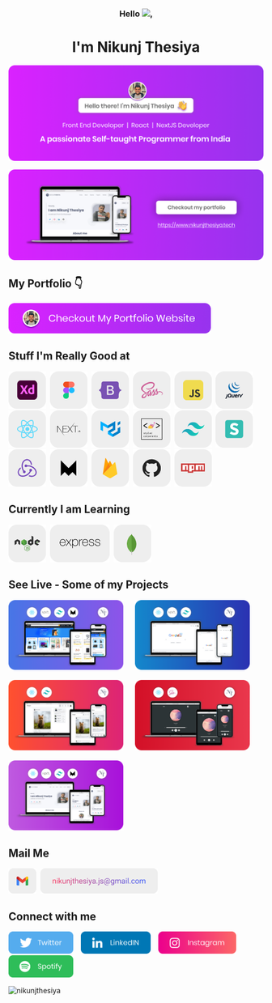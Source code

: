<h3 align="center">Hello <img src="https://media.giphy.com/media/hvRJCLFzcasrR4ia7z/giphy.gif" width="25px">,</h3>
<h1 align="center">I'm Nikunj Thesiya</h1>

<img src="https://github.com/NikunjThesiya/NikunjThesiya/blob/main/Images/hello1.png" alt="Nikunj Thesiya GitHub header image">

<a href="https://www.nikunjthesiya.tech/" target="_blank"><img src="https://github.com/NikunjThesiya/NikunjThesiya/blob/main/Images/hello2.png" alt="Nikunj Thesiya GitHub header image"></a>

## My Portfolio 👇

<p><a href="https://www.nikunjthesiya.tech/"><img src="https://github.com/NikunjThesiya/NikunjThesiya/blob/main/Images/checkoutimage.png" width=400></a></p>

## Stuff I'm Really Good at

<p align="left"><img src="https://github.com/NikunjThesiya/NikunjThesiya/blob/main/Images/adobexd.png" height=74> &nbsp;<img src="https://github.com/NikunjThesiya/NikunjThesiya/blob/main/Images/figma.png" height=74> &nbsp;<img src="https://github.com/NikunjThesiya/NikunjThesiya/blob/main/Images/bootstrap.png" height=74> &nbsp;<img src="https://github.com/NikunjThesiya/NikunjThesiya/blob/main/Images/sass.png" height=74> &nbsp;<img src="https://github.com/NikunjThesiya/NikunjThesiya/blob/main/Images/javascript.png" height=74> &nbsp;<img src="https://github.com/NikunjThesiya/NikunjThesiya/blob/main/Images/jquery.png" height=74> &nbsp;<img src="https://github.com/NikunjThesiya/NikunjThesiya/blob/main/Images/react.png" height=74> &nbsp;<img src="https://github.com/NikunjThesiya/NikunjThesiya/blob/main/Images/nextjs.png" height=74> &nbsp;<img src="https://github.com/NikunjThesiya/NikunjThesiya/blob/main/Images/materialui.png" height=74> &nbsp;<img src="https://github.com/NikunjThesiya/NikunjThesiya/blob/main/Images/styled-components.png" height=74> &nbsp;<img src="https://github.com/NikunjThesiya/NikunjThesiya/blob/main/Images/tailwindcss.png" height=74> &nbsp;<img src="https://github.com/NikunjThesiya/NikunjThesiya/blob/main/Images/semanticui.png" height=74> &nbsp;<img src="https://github.com/NikunjThesiya/NikunjThesiya/blob/main/Images/redux.png" height=74> &nbsp;<img src="https://github.com/NikunjThesiya/NikunjThesiya/blob/main/Images/framer.png" height=74> &nbsp;<img src="https://github.com/NikunjThesiya/NikunjThesiya/blob/main/Images/firebase.png" height=74> &nbsp;<img src="https://github.com/NikunjThesiya/NikunjThesiya/blob/main/Images/github.png" height=74> &nbsp;<img src="https://github.com/NikunjThesiya/NikunjThesiya/blob/main/Images/npm.png" height=74></p>

## Currently I am Learning

<p align="left"><img src="https://github.com/NikunjThesiya/NikunjThesiya/blob/main/Images/nodejs.png" height=74> &nbsp;<img src="https://github.com/NikunjThesiya/NikunjThesiya/blob/main/Images/express.png" height=74> &nbsp;<img src="https://github.com/NikunjThesiya/NikunjThesiya/blob/main/Images/mongodb.png" height=74></p>

## See Live - Some of my Projects

<div>
  <a href="https://amazon-next-nik.vercel.app/"><img src="https://github.com/NikunjThesiya/NikunjThesiya/blob/main/Images/amazon-pro.png" alt="Amazon Clone By Nikunj Thesiya" width="45%"></a> &nbsp; &nbsp; &nbsp;<a href="https://google-next.vercel.app/" ><img src="https://github.com/NikunjThesiya/NikunjThesiya/blob/main/Images/google-pro.png" alt="Google clone by Nikunj Thesiya" width="45%"></a>
 </div>
 <br/>
 <div>
  <a href="https://instanik.netlify.app/" ><img src="https://github.com/NikunjThesiya/NikunjThesiya/blob/main/Images/instagram-pro.png" alt="Instagram clone by Nikunj Thesiya" width="45%"></a> &nbsp; &nbsp; &nbsp;<a href="https://music-nik.netlify.app/"><img src="https://github.com/NikunjThesiya/NikunjThesiya/blob/main/Images/music-pro.png" alt="Music App by Nikunj Thesiya" width="45%"></a>
 </div>
 <br/>
  <div>
  <a href="https://www.nikunjthesiya.tech/"><img src="https://github.com/NikunjThesiya/NikunjThesiya/blob/main/Images/portfolio-pro.png" alt="Portfolio by Nikunj Thesiya" width="45%"></a>
 </div>

## Mail Me

<p align="left"><img src="https://github.com/NikunjThesiya/NikunjThesiya/blob/main/Images/gmail.png" height=50> &nbsp;<a href="mailto:nikunjthesiya.js@gmail.com" align="left"><img src="https://github.com/NikunjThesiya/NikunjThesiya/blob/main/Images/mail.png" height=50></a></p>

## Connect with me

<p>
  <a href="https://twitter.com/NikunjThesiya2"><img src="https://github.com/NikunjThesiya/NikunjThesiya/blob/main/Images/twitterlogo.png" height=44></a> &nbsp; &nbsp;<a href="https://www.linkedin.com/in/nikunjthesiya/"><img src="https://github.com/NikunjThesiya/NikunjThesiya/blob/main/Images/linkedinlogo.png" height=44></a> &nbsp; &nbsp;<a href="https://www.instagram.com/ll_nikunj.thesiya_ll/"><img src="https://github.com/NikunjThesiya/NikunjThesiya/blob/main/Images/instagramlogo.png" height=44></a> &nbsp; &nbsp;<a href="https://open.spotify.com/user/31crz5k4dzevnbmicr5lcng6pdne?si=1edb9d19cd7e4461"><img src="https://github.com/NikunjThesiya/NikunjThesiya/blob/main/Images/spotifylogo.png" height=44></a>

</p>

<p align="left"> <img src="https://komarev.com/ghpvc/?username=nikunjthesiya&label=Profile%20views&color=0e75b6&style=flat" alt="nikunjthesiya" /> </p>



<!---
NikunjThesiya/NikunjThesiya is a ✨ special ✨ repository because its `README.md` (this file) appears on your GitHub profile.
You can click the Preview link to take a look at your changes.
--->
